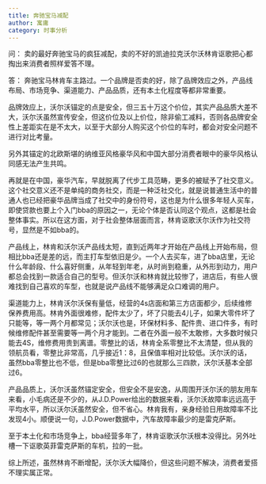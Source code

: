 ```yaml
---
title: 奔驰宝马减配
author: 寓庸
category: 时事分析
---
```

问：
卖的最好奔驰宝马的疯狂减配，卖的不好的凯迪拉克沃尔沃林肯讴歌把心都掏出来消费者照样爱答不理。

答：
奔驰宝马林肯车主路过。一个品牌是否卖的好，除了品牌效应之外，产品线布局、市场竞争、渠道能力、产品品质，还有本土化程度等都非常重要。  
  
品牌效应上，沃尔沃锚定的点是安全，但三五十万这个价位，其实产品品质大差不大，沃尔沃虽然宣传安全，但这价位及以上价位，除非偷工减料，否则各品牌安全性上差距实在是不太大，以至于大部分人购买这个价位的车时，都会对安全问题不进行对比考量。  

另外其锚定的北欧斯堪的纳维亚风格豪华风和中国大部分消费者眼中的豪华风格认同感无法产生共鸣。  

再就是在中国，豪华汽车，早就脱离了代步工具范畴，更多的被赋予了社交意义。这个社交意义还不是单纯的商务社交，而是一种泛社交化，就是说普通生活中的普通人也已经把豪华品牌当成了社交中的身份符号，这也是为什么很多年轻人买车，即使贷款也要上个入门bba的原因之一，无论个体是否认同这个观点，这都是社会整体事实。所以在这方面，对于社会整体层面而言，林肯讴歌沃尔沃作为社交符号，显然是不如bba的。  
  
产品线上，林肯和沃尔沃产品线太短，直到近两年才开始在产品线上开始布局，但相比bba还是差的远，而主打车型依旧是少。一个人去买车，进了bba店里，无论什么年龄段、什么喜好侧重，从年轻到年老，从时尚到稳重，从外形到动力，用户都总会找到一款适合自己的型号。但沃尔沃和林肯就比较惨了，进店后，有些人很难找到自己喜欢的车型，也就是说产品线不能够满足众口难调的用户。  
  
渠道能力上，林肯沃尔沃保有量低，经营的4s店面和第三方店面都少，后续维修保养费用高。林肯外面很难修，配件太少了，坏了只能去4儿子，如果大零件坏了只能等，等一两个月都常见；沃尔沃也是，环保材料多、配件贵、进口件多，有时候维修配件甚至需要等一两个月才能到。二者在外面一般不太敢修，大多数时候只能去4S，维修费用贵到离谱。零整比的话，林肯全系零整比不太清楚，但从我的领航员看，零整比非常高，几乎接近1：8，且保值率相对比较低。沃尔沃的话，虽然bba零整比也不低，但是bba零整比过6的也就那么三四款，沃尔沃基本全部过6。  
  
产品品质上，沃尔沃虽然锚定安全，但安全不是安逸，从周围开沃尔沃的朋友用车来看，小毛病还是不少的，从J.D.Power给出的数据来看，沃尔沃故障率远远高于平均水平，所以沃尔沃虽然安全，但不省心。林肯我有，亲身经验日用故障率不比发现4小。顺便说一句，J.D.Power数据中，汽车故障率最少的是雷克萨斯。
  
至于本土化和市场竞争上，bba经营多年了，林肯讴歌沃尔沃根本没得比。另外吐槽一下讴歌英菲雷克萨斯的车机，拉的一批。  
  
综上所述，虽然林肯不断增配，沃尔沃大幅降价，但这些问题不解决，消费者爱搭不理实属正常。